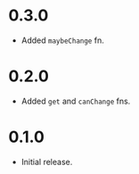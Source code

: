 # 0.3.0

- Added `maybeChange` fn.

# 0.2.0

- Added `get` and `canChange` fns.

# 0.1.0

- Initial release.
